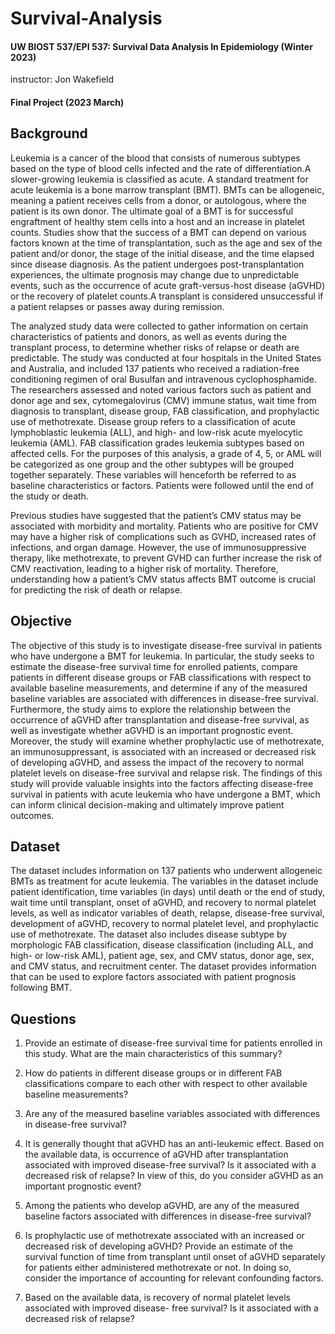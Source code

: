 # Survival-Analysis
#### UW BIOST 537/EPI 537: Survival Data Analysis In Epidemiology (Winter 2023)
instructor: Jon Wakefield

#### Final Project (2023 March)

## Background

Leukemia is a cancer of the blood that consists of numerous subtypes based on the type of blood cells infected and the rate of differentiation.A slower-growing leukemia is classified as acute. A standard treatment for acute leukemia is a bone marrow transplant (BMT). BMTs can be allogeneic, meaning a patient receives cells from a donor, or autologous, where the patient is its own donor.  The ultimate goal of a BMT is for successful engraftment of healthy stem cells into a host and an increase in platelet counts. Studies show that the success of a BMT can depend on various factors known at the time of transplantation, such as the age and sex of the patient and/or donor, the stage of the initial disease, and the time elapsed since disease diagnosis. As the patient undergoes post-transplantation experiences, the ultimate prognosis may change due to unpredictable events, such as the occurrence of acute graft-versus-host disease (aGVHD) or the recovery of platelet counts.A transplant is considered unsuccessful if a patient relapses or passes away during remission. 

The analyzed study data were collected to gather information on certain characteristics of patients and donors, as well as events during the transplant process, to determine whether risks of relapse or death are predictable. The study was conducted at four hospitals in the United States and Australia, and included 137 patients who received a radiation-free conditioning regimen of oral Busulfan and intravenous cyclophosphamide. The researchers assessed and noted various factors such as patient and donor age and sex, cytomegalovirus (CMV) immune status, wait time from diagnosis to transplant, disease group, FAB classification, and prophylactic use of methotrexate. Disease group refers to a classification of acute lymphoblastic leukemia (ALL), and high- and low-risk acute myelocytic leukemia (AML). FAB classification grades leukemia subtypes based on affected cells. For the purposes of this analysis, a grade of 4, 5, or AML will be categorized as one group and the other subtypes will be grouped together separately. These variables will henceforth be referred to as baseline characteristics or factors. Patients were followed until the end of the study or death.

Previous studies have suggested that the patient’s CMV status may be associated with morbidity and mortality. Patients who are positive for CMV may have a higher risk of complications such as GVHD, increased rates of infections, and organ damage. However, the use of immunosuppressive therapy, like methotrexate, to prevent GVHD can further increase the risk of CMV reactivation, leading to a higher risk of mortality. Therefore, understanding how a patient’s CMV status affects BMT outcome is crucial for predicting the risk of death or relapse. 

## Objective

The objective of this study is to investigate disease-free survival in patients who have undergone a BMT for leukemia. In particular, the study seeks to estimate the disease-free survival time for enrolled patients, compare patients in different disease groups or FAB classifications with respect to available baseline measurements, and determine if any of the measured baseline variables are associated with differences in disease-free survival. Furthermore, the study aims to explore the relationship between the occurrence of aGVHD after transplantation and disease-free survival, as well as investigate whether aGVHD is an important prognostic event. Moreover, the study will examine whether prophylactic use of methotrexate, an immunosuppressant, is associated with an increased or decreased risk of developing aGVHD, and assess the impact of the recovery to normal platelet levels on disease-free survival and relapse risk. The findings of this study will provide valuable insights into the factors affecting disease-free survival in patients with acute leukemia who have undergone a BMT, which can inform clinical decision-making and ultimately improve patient outcomes.

## Dataset

The dataset includes information on 137 patients who underwent allogeneic BMTs as treatment for acute leukemia. The variables in the dataset include patient identification, time variables (in days) until death or the end of study, wait time until transplant, onset of aGVHD, and recovery to normal platelet levels, as well as indicator variables of death, relapse, disease-free survival, development of aGVHD, recovery to normal platelet level, and prophylactic use of methotrexate. The dataset also includes disease subtype by morphologic FAB classification, disease classification (including ALL, and high- or low-risk AML), patient age, sex, and CMV status, donor age, sex, and CMV status, and recruitment center. The dataset provides information that can be used to explore factors associated with patient prognosis following BMT. 

## Questions

1. Provide an estimate of disease-free survival time for patients enrolled in this study. What are the main characteristics of this summary?

2. How do patients in different disease groups or in different FAB classifications compare to each other with respect to other available baseline measurements?

3. Are any of the measured baseline variables associated with differences in disease-free survival?

4. It is generally thought that aGVHD has an anti-leukemic effect. Based on the available data, is occurrence of aGVHD after transplantation associated with improved disease-free survival? Is it associated with a decreased risk of relapse? In view of this, do you consider aGVHD as an important prognostic event?

5. Among the patients who develop aGVHD, are any of the measured baseline factors associated with differences in disease-free survival?

6. Is prophylactic use of methotrexate associated with an increased or decreased risk of developing aGVHD? Provide an estimate of the survival function of time from transplant until onset of aGVHD separately for patients either administered methotrexate or not. In doing so, consider the importance of accounting for relevant confounding factors.

7. Based on the available data, is recovery of normal platelet levels associated with improved disease- free survival? Is it associated with a decreased risk of relapse?

